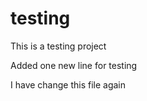 testing
=======

This is a testing project

Added one new line for testing

I have change this file again